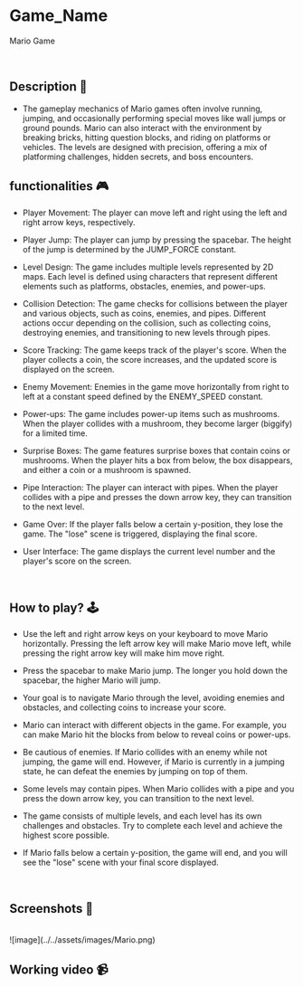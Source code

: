 # **Game_Name** 

Mario Game

<br>

## **Description 📃**
<!-- add your game description here  -->
- The gameplay mechanics of Mario games often involve running, jumping, and occasionally performing special moves like wall jumps or ground pounds. Mario can also interact with the environment by breaking bricks, hitting question blocks, and riding on platforms or vehicles. The levels are designed with precision, offering a mix of platforming challenges, hidden secrets, and boss encounters.

## **functionalities 🎮**
<!-- add functionalities over here -->
- Player Movement: The player can move left and right using the left and right arrow keys, respectively.

- Player Jump: The player can jump by pressing the spacebar. The height of the jump is determined by the JUMP_FORCE constant.

- Level Design: The game includes multiple levels represented by 2D maps. Each level is defined using characters that represent different elements such as platforms, obstacles, enemies, and power-ups.

- Collision Detection: The game checks for collisions between the player and various objects, such as coins, enemies, and pipes. Different actions occur depending on the collision, such as collecting coins, destroying enemies, and transitioning to new levels through pipes.

- Score Tracking: The game keeps track of the player's score. When the player collects a coin, the score increases, and the updated score is displayed on the screen.

- Enemy Movement: Enemies in the game move horizontally from right to left at a constant speed defined by the ENEMY_SPEED constant.

- Power-ups: The game includes power-up items such as mushrooms. When the player collides with a mushroom, they become larger (biggify) for a limited time.

- Surprise Boxes: The game features surprise boxes that contain coins or mushrooms. When the player hits a box from below, the box disappears, and either a coin or a mushroom is spawned.

- Pipe Interaction: The player can interact with pipes. When the player collides with a pipe and presses the down arrow key, they can transition to the next level.

- Game Over: If the player falls below a certain y-position, they lose the game. The "lose" scene is triggered, displaying the final score.

- User Interface: The game displays the current level number and the player's score on the screen.
<br>

## **How to play? 🕹️**
<!-- add the steps how to play games -->
- Use the left and right arrow keys on your keyboard to move Mario horizontally. Pressing the left arrow key will make Mario move left, while pressing the right arrow key will make him move right.

- Press the spacebar to make Mario jump. The longer you hold down the spacebar, the higher Mario will jump.

- Your goal is to navigate Mario through the level, avoiding enemies and obstacles, and collecting coins to increase your score.

- Mario can interact with different objects in the game. For example, you can make Mario hit the blocks from below to reveal coins or power-ups.

- Be cautious of enemies. If Mario collides with an enemy while not jumping, the game will end. However, if Mario is currently in a jumping state, he can defeat the enemies by jumping on top of them.

- Some levels may contain pipes. When Mario collides with a pipe and you press the down arrow key, you can transition to the next level.

- The game consists of multiple levels, and each level has its own challenges and obstacles. Try to complete each level and achieve the highest score possible.

- If Mario falls below a certain y-position, the game will end, and you will see the "lose" scene with your final score displayed.

<br>

## **Screenshots 📸**

<br>
<!-- add your screenshots like this -->
![image](../../assets/images/Mario.png)

<br>

## **Working video 📹**
<!-- add your working video over here -->